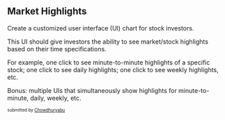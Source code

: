 ## Market Highlights

Create a customized user interface (UI) chart for stock investors. 

This UI should give investors the ability to see market/stock highlights based on their time specifications. 

For example, one click to see minute-to-minute highlights of a specific stock; one click to see daily highlights; one click to see weekly highlights, etc.

Bonus: multiple UIs that simultaneously show highlights for minute-to-minute, daily, weekly, etc.

<sub><sup> submitted by [Chowdhuryabu](https://github.com/Chowdhuryabu)</sub></sup>
